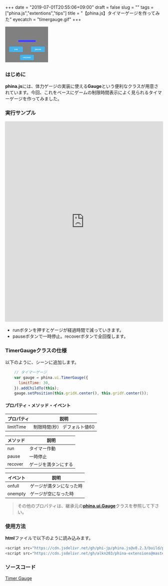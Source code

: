 +++
date = "2019-07-01T20:55:06+09:00"
draft = false
slug = ""
tags = ["phina.js","extentions","tips"]
title = "【phina.js】タイマーゲージを作ってみた"
eyecatch = "timergauge.gif"
+++

![timergauge.gif](timergauge.gif)

### はじめに
**phina.js**には、体力ゲージの実装に使える**Gauge**という便利なクラスが用意されています。今回、これをベースにゲームの制限時間表示によく見られるタイマーゲージを作ってみました。

### 実行サンプル
<div class='runstant'><iframe src='https://runstant.com/alkn203/projects/7eab89e2/full' width='100%' height='640px' style='border:0px;box-shadow:0px 0px 2px 0px #aaa'></iframe></div>

* runボタンを押すとゲージが経過時間で減っていきます。
* pauseボタンで一時停止。recoverボタンで全回復します。

### TimerGaugeクラスの仕様
以下のように、シーンに追加します。

```javascript
    // タイマーゲージ
    var gauge = phina.ui.TimerGauge({
      limitTime: 30,
    }).addChildTo(this);
    gauge.setPosition(this.gridX.center(), this.gridY.center());
```

#### プロパティ・メソッド・イベント

| プロパティ | 説明 |
| ---  | --- |
| limitTime  | 制限時間(秒） デフォルト値60|

| メソッド | 説明 |
| ---  | --- |
| run  | タイマー作動 |
| pause | 一時停止 |
| recover | ゲージを満タンにする |

| イベント | 説明 |
| ---  | --- |
| onfull | ゲージが満タンになった時 |
| onempty | ゲージが空になった時 |

>その他のプロパティは、継承元の[**phina.ui.Gauge**](https://github.com/phinajs/phina.js/blob/develop/src/ui/gauge.js)クラスを参照して下さい。

### 使用方法
**html**ファイルで以下のように読み込みます。

```javascript
<script src="https://cdn.jsdelivr.net/gh/phi-jp/phina.js@v0.2.3/build/phina.js"></script>
<script src="https://cdn.jsdelivr.net/gh/alkn203/phina-extensions@master/ui/timergauge.js"></script>
```

### ソースコード

[Timer Gauge](https://github.com/alkn203/phina-extensions/blob/master/ui/timergauge.js)